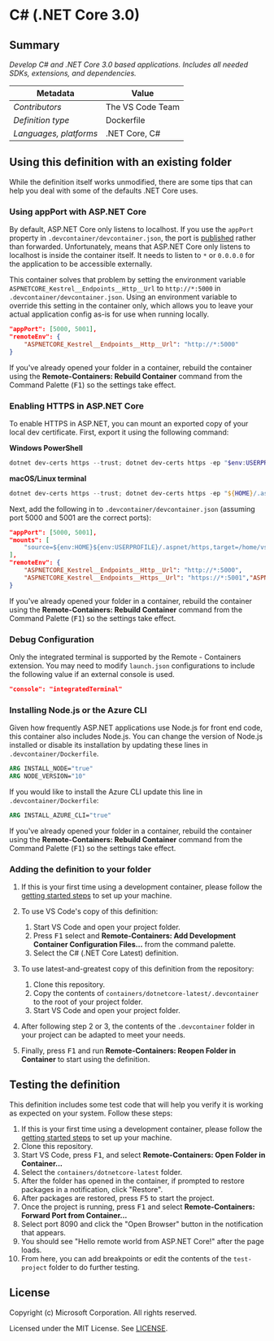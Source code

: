 # C# (.NET Core 3.0)

## Summary

*Develop C# and .NET Core 3.0 based applications. Includes all needed SDKs, extensions, and dependencies.*

| Metadata | Value |  
|----------|-------|
| *Contributors* | The VS Code Team |
| *Definition type* | Dockerfile |
| *Languages, platforms* | .NET Core, C# |

## Using this definition with an existing folder

While the definition itself works unmodified, there are some tips that can help you deal with some of the defaults .NET Core uses.

### Using appPort with ASP.NET Core

By default, ASP.NET Core only listens to localhost. If you use the `appPort` property in `.devcontainer/devcontainer.json`, the port is [published](https://docs.docker.com/config/containers/container-networking/#published-ports) rather than forwarded. Unfortunately, means that ASP.NET Core only listens to localhost is inside the container itself. It needs to listen to `*` or `0.0.0.0` for the application to be accessible externally.

This container solves that problem by setting the environment variable `ASPNETCORE_Kestrel__Endpoints__Http__Url` to `http://*:5000` in `.devcontainer/devcontainer.json`. Using an environment variable to override this setting in the container only, which allows you to leave your actual application config as-is for use when running locally.

```json
"appPort": [5000, 5001],
"remoteEnv": {
    "ASPNETCORE_Kestrel__Endpoints__Http__Url": "http://*:5000"
}
```

If you've already opened your folder in a container, rebuild the container using the **Remote-Containers: Rebuild Container** command from the Command Palette (<kbd>F1</kbd>) so the settings take effect.

### Enabling HTTPS in ASP.NET Core

To enable HTTPS in ASP.NET, you can mount an exported copy of your local dev certificate. First, export it using the following command:

**Windows PowerShell**

```powershell
dotnet dev-certs https --trust; dotnet dev-certs https -ep "$env:USERPROFILE/.aspnet/https/aspnetapp.pfx" -p "SecurePwdGoesHere"
```

**macOS/Linux terminal**

```powershell
dotnet dev-certs https --trust; dotnet dev-certs https -ep "${HOME}/.aspnet/https/aspnetapp.pfx" -p "SecurePwdGoesHere"
```

Next, add the following in to `.devcontainer/devcontainer.json` (assuming port 5000 and 5001 are the correct ports):

```json
"appPort": [5000, 5001],
"mounts": [
    "source=${env:HOME}${env:USERPROFILE}/.aspnet/https,target=/home/vscode/.aspnet/https,type=bind"
],
"remoteEnv": {
    "ASPNETCORE_Kestrel__Endpoints__Http__Url": "http://*:5000",
    "ASPNETCORE_Kestrel__Endpoints__Https__Url": "https://*:5001","ASPNETCORE_Kestrel__Certificates__Default__Password": "SecurePwdGoesHere","ASPNETCORE_Kestrel__Certificates__Default__Path": "/home/vscode/.aspnet/https/aspnetapp.pfx",
}
```

If you've already opened your folder in a container, rebuild the container using the **Remote-Containers: Rebuild Container** command from the Command Palette (<kbd>F1</kbd>) so the settings take effect.

### Debug Configuration

Only the integrated terminal is supported by the Remote - Containers extension. You may need to modify `launch.json` configurations to include the following value if an external console is used.

```json
"console": "integratedTerminal"
```

### Installing Node.js or the Azure CLI

Given how frequently ASP.NET applications use Node.js for front end code, this container also includes Node.js. You can change the version of Node.js installed or disable its installation by updating these lines in `.devcontainer/Dockerfile`.

```Dockerfile
ARG INSTALL_NODE="true"
ARG NODE_VERSION="10"
```

If you would like to install the Azure CLI update this line in `.devcontainer/Dockerfile`:

```Dockerfile
ARG INSTALL_AZURE_CLI="true"
```

If you've already opened your folder in a container, rebuild the container using the **Remote-Containers: Rebuild Container** command from the Command Palette (<kbd>F1</kbd>) so the settings take effect.

### Adding the definition to your folder

1. If this is your first time using a development container, please follow the [getting started steps](https://aka.ms/vscode-remote/containers/getting-started) to set up your machine.

2. To use VS Code's copy of this definition:
   1. Start VS Code and open your project folder.
   2. Press <kbd>F1</kbd> select and **Remote-Containers: Add Development Container Configuration Files...** from the command palette.
   3. Select the C# (.NET Core Latest) definition.

3. To use latest-and-greatest copy of this definition from the repository:
   1. Clone this repository.
   2. Copy the contents of `containers/dotnetcore-latest/.devcontainer` to the root of your project folder.
   3. Start VS Code and open your project folder.

4. After following step 2 or 3, the contents of the `.devcontainer` folder in your project can be adapted to meet your needs.

5. Finally, press <kbd>F1</kbd> and run **Remote-Containers: Reopen Folder in Container** to start using the definition.

## Testing the definition

This definition includes some test code that will help you verify it is working as expected on your system. Follow these steps:

1. If this is your first time using a development container, please follow the [getting started steps](https://aka.ms/vscode-remote/containers/getting-started) to set up your machine.
2. Clone this repository.
3. Start VS Code, press <kbd>F1</kbd>, and select **Remote-Containers: Open Folder in Container...**
4. Select the `containers/dotnetcore-latest` folder.
5. After the folder has opened in the container, if prompted to restore packages in a notification, click "Restore".
6. After packages are restored, press <kbd>F5</kbd> to start the project.
7. Once the project is running, press <kbd>F1</kbd> and select **Remote-Containers: Forward Port from Container...**
8. Select port 8090 and click the "Open Browser" button in the notification that appears.
9. You should see "Hello remote world from ASP.NET Core!" after the page loads.
10. From here, you can add breakpoints or edit the contents of the `test-project` folder to do further testing.

## License

Copyright (c) Microsoft Corporation. All rights reserved.

Licensed under the MIT License. See [LICENSE](https://github.com/Microsoft/vscode-dev-containers/blob/master/LICENSE).

